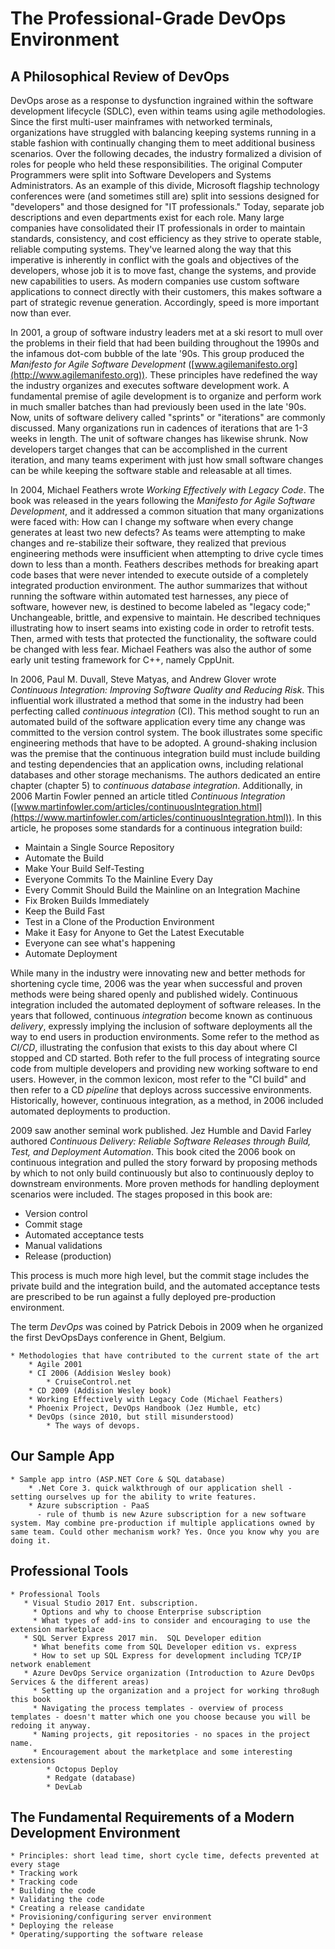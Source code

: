 # The Professional-Grade DevOps Environment

## A Philosophical Review of DevOps

DevOps arose as a response to dysfunction ingrained within the software development lifecycle (SDLC), even within teams using agile methodologies. Since the first multi-user mainframes with networked terminals, organizations have struggled with balancing keeping systems running in a stable fashion with continually changing them to meet additional business scenarios. Over the following decades, the industry formalized a division of roles for people who held these responsibilities. The original Computer Programmers were split into Software Developers and Systems Administrators. As an example of this divide, Microsoft flagship technology conferences were (and sometimes still are) split into sessions designed for "developers" and those designed for "IT professionals." Today, separate job descriptions and even departments exist for each role. Many large companies have consolidated their IT professionals in order to maintain standards, consistency, and cost efficiency as they strive to operate stable, reliable computing systems. They've learned along the way that this imperative is inherently in conflict with the goals and objectives of the developers, whose job it is to move fast, change the systems, and provide new capabilities to users. As modern companies use custom software applications to connect directly with their customers, this makes software a part of strategic revenue generation. Accordingly, speed is more important now than ever.

In 2001, a group of software industry leaders met at a ski resort to mull over the problems in their field that had been building throughout the 1990s and the infamous dot-com bubble of the late '90s. This group produced the *Manifesto for Agile Software Development* ([www.agilemanifesto.org](http://www.agilemanifesto.org)). These principles have redefined the way the industry organizes and executes software development work. A fundamental premise of agile development is to organize and perform work in much smaller batches than had previously been used in the late '90s. Now, units of software delivery called "sprints" or "iterations" are commonly discussed. Many organizations run in cadences of iterations that are 1-3 weeks in length. The unit of software changes has likewise shrunk. Now developers target changes that can be accomplished in the current iteration, and many teams experiment with just how small software changes can be while keeping the software stable and releasable at all times.

In 2004, Michael Feathers wrote *Working Effectively with Legacy Code*. The book was released in the years following the *Manifesto for Agile Software Development*, and it addressed a common situation that many organizations were faced with: How can I change my software when every change generates at least two new defects? As teams were attempting to make changes and re-stabilize their software, they realized that previous engineering methods were insufficient when attempting to drive cycle times down to less than a month. Feathers describes methods for breaking apart code bases that were never intended to execute outside of a completely integrated production environment. The author summarizes that without running the software within automated test harnesses, any piece of software, however new, is destined to become labeled as "legacy code;" Unchangeable, brittle, and expensive to maintain. He described techniques illustrating how to insert seams into existing code in order to retrofit tests. Then, armed with tests that protected the functionality, the software could be changed with less fear. Michael Feathers was also the author of some early unit testing framework for C++, namely CppUnit.

In 2006, Paul M. Duvall, Steve Matyas, and Andrew Glover wrote *Continuous Integration: Improving Software Quality and Reducing Risk*. This influential work illustrated a method that some in the industry had been perfecting called *continuous integration* (CI). This method sought to run an automated build of the software application every time any change was committed to the version control system. The book illustrates some specific engineering methods that have to be adopted. A ground-shaking inclusion was the premise that the continuous integration build must include building and testing dependencies that an application owns, including relational databases and other storage mechanisms. The authors dedicated an entire chapter (chapter 5) to *continuous database integration*.  Additionally, in 2006 Martin Fowler penned an article titled *Continuous Integration* ([www.martinfowler.com/articles/continuousIntegration.html](https://www.martinfowler.com/articles/continuousIntegration.html)). In this article, he proposes some standards for a continuous integration build:

* Maintain a Single Source Repository
* Automate the Build
* Make Your Build Self-Testing
* Everyone Commits To the Mainline Every Day
* Every Commit Should Build the Mainline on an Integration Machine
* Fix Broken Builds Immediately
* Keep the Build Fast
* Test in a Clone of the Production Environment
* Make it Easy for Anyone to Get the Latest Executable
* Everyone can see what's happening
* Automate Deployment

While many in the industry were innovating new and better methods for shortening cycle time, 2006 was the year when successful and proven methods were being shared openly and published widely. Continuous integration included the automated deployment of software releases. In the years that followed, continuous *integration* become known as continuous *delivery*, expressly implying the inclusion of software deployments all the way to end users in production environments. Some refer to the method as *CI/CD*, illustrating the confusion that exists to this day about where CI stopped and CD started. Both refer to the full process of integrating source code from multiple developers and providing new working software to end users. However, in the common lexicon, most refer to the "CI build" and then refer to a CD *pipeline* that deploys across successive environments. Historically, however, continuous integration, as a method, in 2006 included automated deployments to production.

2009 saw another seminal work published. Jez Humble and David Farley authored *Continuous Delivery: Reliable Software Releases through Build, Test, and Deployment Automation*. This book cited the 2006 book on continuous integration and pulled the story forward by proposing methods by which to not only build continuously but also to continuously deploy to downstream environments. More proven methods for handling deployment scenarios were included. The stages proposed in this book are:

* Version control
* Commit stage
* Automated acceptance tests
* Manual validations
* Release (production)

This process is much more high level, but the commit stage includes the private build and the integration build, and the automated acceptance tests are prescribed to be run against a fully deployed pre-production environment.

The term *DevOps* was coined by Patrick Debois in 2009 when he organized the first DevOpsDays conference in Ghent, Belgium.

    * Methodologies that have contributed to the current state of the art
        * Agile 2001
        * CI 2006 (Addision Wesley book)
            * CruiseControl.net
        * CD 2009 (Addision Wesley book)
        * Working Effectively with Legacy Code (Michael Feathers)
        * Phoenix Project, DevOps Handbook (Jez Humble, etc)
        * DevOps (since 2010, but still misunderstood)
            * The ways of devops.

## Our Sample App

    * Sample app intro (ASP.NET Core & SQL database)
        * .Net Core 3. quick walkthrough of our application shell - setting ourselves up for the ability to write features.
        * Azure subscription - PaaS
          - rule of thumb is new Azure subscription for a new software system. May combine pre-production if multiple applications owned by same team. Could other mechanism work? Yes. Once you know why you are doing it.

## Professional Tools

    * Professional Tools
       * Visual Studio 2017 Ent. subscription.
         * Options and why to choose Enterprise subscription
         * What types of add-ins to consider and encouraging to use the extension marketplace
       * SQL Server Express 2017 min.  SQL Developer edition
         * What benefits come from SQL Developer edition vs. express
         * How to set up SQL Express for development including TCP/IP network enablement
       * Azure DevOps Service organization (Introduction to Azure DevOps Services & the different areas)
         * Setting up the organization and a project for working thro8ugh this book
         * Navigating the process templates - overview of process templates - doesn't matter which one you choose because you will be redoing it anyway.
         * Naming projects, git repositories - no spaces in the project name.
         * Encouragement about the marketplace and some interesting extensions
            * Octopus Deploy
            * Redgate (database)
            * DevLab

## The Fundamental Requirements of a Modern Development Environment

    * Principles: short lead time, short cycle time, defects prevented at every stage
    * Tracking work
    * Tracking code
    * Building the code
    * Validating the code
    * Creating a release candidate
    * Provisioning/configuring server environment
    * Deploying the release
    * Operating/supporting the software release
